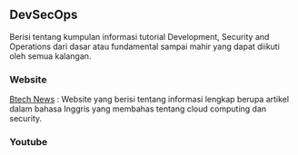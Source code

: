## DevSecOps

Berisi tentang kumpulan informasi tutorial Development, Security and Operations dari dasar atau fundamental sampai mahir yang dapat diikuti oleh semua kalangan.


### Website

[Btech News](https://btech.id/news/) : Website yang berisi tentang informasi lengkap berupa artikel dalam bahasa Inggris yang membahas tentang cloud computing dan security.

### Youtube

